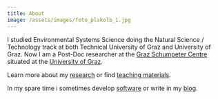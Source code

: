 ```yaml
---
title: About
image: /assets/images/foto_plakolb_1.jpg
---
```

I studied Environmental Systems Science doing the Natural Science / Technology track at both Technical University of Graz and University of Graz.
Now I am a Post-Doc researcher at the <a href="https://schumpeter-centre.uni-graz.at/en/">Graz Schumpeter Centre</a> situated at the <a href="https://uni-graz.at">University of Graz</a>.

Learn more about my <a href="/contents/research.html">research</a> or find <a href="/contents/teaching.html">teaching materials</a>.

In my spare time i sometimes develop <a href="/contents/development.html">software</a> or write in my <a href="/contents/blog.html">blog</a>.

